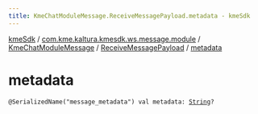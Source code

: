 ```yaml
---
title: KmeChatModuleMessage.ReceiveMessagePayload.metadata - kmeSdk
---
```


[kmeSdk](../../../index.html) / [com.kme.kaltura.kmesdk.ws.message.module](../../index.html) / [KmeChatModuleMessage](../index.html) / [ReceiveMessagePayload](index.html) / [metadata](./metadata.html)

# metadata

`@SerializedName("message_metadata") val metadata: `[`String`](https://kotlinlang.org/api/latest/jvm/stdlib/kotlin/-string/index.html)`?`